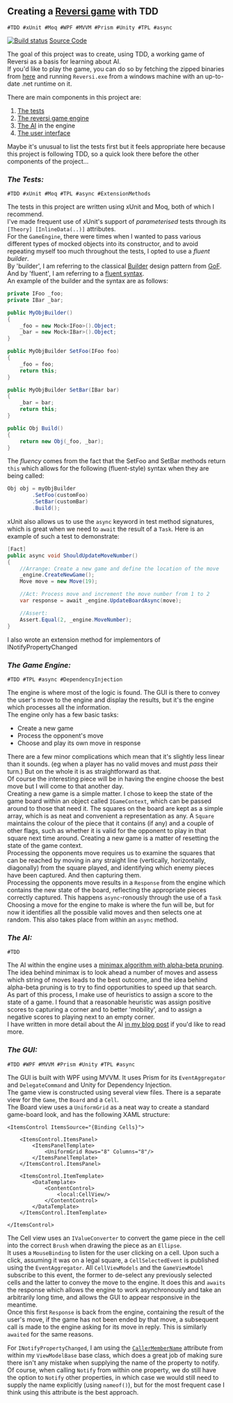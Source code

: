 ## Creating a [Reversi game](https://ci.appveyor.com/api/projects/alan-conway/reversi/artifacts/Reversi.zip?branch=master&job=Configuration%3A+Release) with TDD  
`#TDD #xUnit #Moq #WPF #MVVM #Prism #Unity #TPL #async`

[![Build status](https://ci.appveyor.com/api/projects/status/7236icqvy63ponk9/branch/master?svg=true)](https://ci.appveyor.com/project/alan-conway/reversi/branch/master)      [Source Code](https://github.com/alan-conway/Reversi)

The goal of this project was to create, using TDD, a working game of Reversi as a basis for learning about AI.  
If you'd like to play the game, you can do so by fetching the zipped binaries from [here](https://ci.appveyor.com/api/projects/alan-conway/reversi/artifacts/Reversi.zip?branch=master&job=Configuration%3A+Release) and running `Reversi.exe` from a windows machine with an up-to-date .net runtime on it.

There are main components in this project are:  

1. [The tests](#the-tests)
1. [The reversi game engine](#the-game-engine)
1. [The AI](#the-ai) in the engine  
1. [The user interface](#the-gui)

Maybe it's unusual to list the tests first but it feels appropriate here because this project is following TDD, so a quick look there before the other components of the project...

### _The Tests:_  
`#TDD #xUnit #Moq #TPL #async #ExtensionMethods`  

The tests in this project are written using xUnit and Moq, both of which I recommend.  
I've made frequent use of xUnit's support of _parameterised_ tests through its `[Theory] [InlineData(..)]` attributes.  
For the `GameEngine`, there were times when I wanted to pass various different types of mocked objects into its constructor, and to avoid repeating myself too much throughout the tests, I opted to use a _fluent builder_.  
By 'builder', I am referring to the classical [Builder](https://en.wikipedia.org/wiki/Builder_pattern) design pattern from [GoF](https://www.amazon.co.uk/dp/0201633612). And by 'fluent', I am referring to a [fluent syntax](https://en.wikipedia.org/wiki/Fluent_interface).  
An example of the builder and the syntax are as follows:  

~~~ C#
private IFoo _foo;
private IBar _bar;

public MyObjBuilder()
{
	_foo = new Mock<IFoo>().Object;
	_bar = new Mock<IBar>().Object;
}

public MyObjBuilder SetFoo(IFoo foo)
{
	_foo = foo;
	return this;
}

public MyObjBuilder SetBar(IBar bar)
{
	_bar = bar;
	return this;
}

public Obj Build()
{
	return new Obj(_foo, _bar);
}
~~~

The _fluency_ comes from the fact that the SetFoo and SetBar methods return `this` which allows for the following (fluent-style) syntax when they are being called:

~~~ C#
Obj obj = myObjBuilder
		.SetFoo(customFoo)
		.SetBar(customBar)
		.Build();
~~~

xUnit also allows us to use the `async` keyword in test method signatures, which is great when we need to `await` the result of a `Task`. Here is an example of such a test to demonstrate:

~~~ C#
[Fact]
public async void ShouldUpdateMoveNumber()
{
	//Arrange: Create a new game and define the location of the move
	_engine.CreateNewGame();
	Move move = new Move(19);

	//Act: Process move and increment the move number from 1 to 2
	var response = await _engine.UpdateBoardAsync(move);

	//Assert:
	Assert.Equal(2, _engine.MoveNumber);
}
~~~

I also wrote an extension method for implementors of INotifyPropertyChanged


### _The Game Engine:_  
`#TDD #TPL #async #DependencyInjection`  

The engine is where most of the logic is found. The GUI is there to convey the user's move to the engine and display the results, but it's the engine which processes all the information.  
The engine only has a few basic tasks:  
* Create a new game  
* Process the opponent's move  
* Choose and play its own move in response

There are a few minor complications which mean that it's slightly less linear than it sounds. (eg when a player has no valid moves and must _pass_ their turn.) But on the whole it is as straightforward as that.  
Of course the interesting piece will be in having the engine choose the best move but I will come to that another day.  
Creating a new game is a simple matter. I chose to keep the state of the game board within an object called `IGameContext`, which can be passed around to those that need it. The squares on the board are kept as a simple array, which is as neat and convenient a representation as any. A `Square` maintains the colour of the piece that it contains (if any) and a couple of other flags, such as whether it is valid for the opponent to play in that square next time around. Creating a new game is a matter of resetting the state of the game context.  
Processing the opponents move requires us to examine the squares that can be reached by moving in any straight line (vertically, horizontally, diagonally) from the square played, and identifying which enemy pieces have been captured. And then capturing them.  
Processing the opponents move results in a `Response` from the engine which contains the new state of the board, reflecting the appropriate pieces correctly captured. This happens `async`-ronously through the use of a `Task`  
Choosing a move for the engine to make is where the fun will be, but for now it identifies all the possible valid moves and then selects one at random. This also takes place from within an `async` method.   

### _The AI:_  
`#TDD`  

The AI within the engine uses a [minimax algorithm with alpha-beta pruning](https://alan-conway.github.io/posts/minimax-with-alpha-beta-pruning.html).  
The idea behind minimax is to look ahead a number of moves and assess which string of moves leads to the best outcome, and the idea behind alpha-beta pruning is to try to find opportunities to speed up that search.  
As part of this process, I make use of heuristics to assign a score to the state of a game. I found that a reasonable heuristic was assign positive scores to capturing a corner and to better 'mobility', and to assign a negative scores to playing next to an empty corner.  
I have written in more detail about the AI [in my blog post](https://alan-conway.github.io/posts/minimax-with-alpha-beta-pruning.html) if you'd like to read more.


### _The GUI:_  
`#TDD #WPF #MVVM #Prism #Unity #TPL #async`  

The GUI is built with WPF using MVVM. It uses Prism for its `EventAggregator` and `DelegateCommand` and Unity for Dependency Injection.  
The game view is constructed using several view files. There is a separate view for the `Game`, the `Board` and a `Cell`.  
The Board view uses a `UniformGrid` as a neat way to create a standard game-board look, and has the following XAML structure:

~~~ XAML
<ItemsControl ItemsSource="{Binding Cells}">

	<ItemsControl.ItemsPanel>
		<ItemsPanelTemplate>
			<UniformGrid Rows="8" Columns="8"/>
		</ItemsPanelTemplate>
	</ItemsControl.ItemsPanel>

	<ItemsControl.ItemTemplate>
		<DataTemplate>
			<ContentControl>
				<local:CellView/>
			</ContentControl>
		</DataTemplate>
	</ItemsControl.ItemTemplate>

</ItemsControl>
~~~

The Cell view uses an `IValueConverter` to convert the game piece in the cell into the correct `Brush` when drawing the piece as an `Ellipse`.  
It uses a `MouseBinding` to listen for the user clicking on a cell. Upon such a click, assuming it was on a legal square, a `CellSelectedEvent` is published using the `EventAggregator`. All `CellViewModels` and the `GameViewModel` subscribe to this event, the former to de-select any previously selected cells and the latter to convey the move to the engine.
It does this and `awaits` the response which allows the engine to work asynchronously and take an arbitrarily long time, and allows the GUI to appear responsive in the meantime.  
Once this first `Response` is back from the engine, containing the result of the user's move, if the game has not been ended by that move, a subsequent call is made to the engine asking for its move in reply. This is similarly `awaited` for the same reasons.

For `INotifyPropertyChanged`, I am using the [`CallerMemberName`](https://msdn.microsoft.com/en-us/library/system.runtime.compilerservices.callermembernameattribute%28v=vs.110%29.aspx) attribute from within my `ViewModelBase` base class, which does a great job of making sure there isn't any mistake when supplying the name of the property to notify. Of course, when calling `Notify` from within one property, we do still have the option to `Notify` other properties, in which case we would still need to supply the name explicitly (using `nameof()`), but for the most frequent case I think using this attribute is the best approach.
